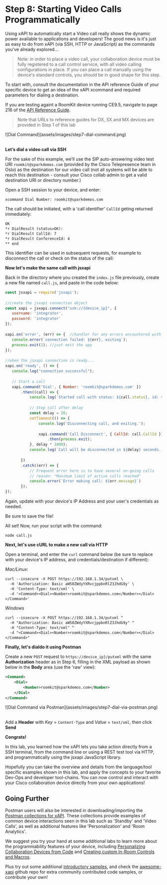 # Step 8: Starting Video Calls Programmatically

Using xAPI to automatically start a Video call really shows the dynamic power available to applications and developers! The good news is it's just as easy to do from xAPI (via SSH, HTTP or JavaScript) as the commands you've already explored...

>Note: in order to place a video call, your collaboration device must be fully registered to a call control service, with all video calling configurations in place.  If you can place a call manually using the device's standard controls, you should be in good shape for this step.

To start with, consult the documentation in the API reference Guide of your specific device to get an idea of the xAPI xcommand and required parameters for dialing a destination.

If you are testing againt a RoomKit device running CE9.5, navigate to page 216 of the [API Reference Guide](https://www.cisco.com/c/dam/en/us/td/docs/telepresence/endpoint/ce95/collaboration-endpoint-software-api-reference-guide-ce95.pdf).

> Note that URLs to reference guides for DX, SX and MX devices are provided in Step 1 of this lab

<div align="left">![Dial Command](assets/images/step7-dial-command.png)</div><br/>

**Let’s dial a video call via SSH**

For the sake of this example, we’ll use the SIP auto-answering video test URI `roomkit@sparkdemos.com` (provided by the Cisco Telepresence team in Oslo) as the destination for our video call (not all systems will be able to reach this destination - consult your Cisco collab admin to get a valid destination URI or directory number.)

Open a SSH session to your device, and enter:
```shell
xcommand Dial Number: roomkit@sparkdemos.com
```

The call should be initiated, with a 'call identifier' `CallId` geting returned immediately:

```shell
OK
*r DialResult (status=OK):
*r DialResult CallId: 7
*r DialResult ConferenceId: 4
** end
```

This identifier can be used in subsequent requests, for example to disconnect the call or check on the status of the call:

**Now let's make the same call with jsxapi**

Back in the directory where you created the `index.js` file previously, create a new file named `call.js`, and paste in the code below:

```javascript
const jsxapi = require('jsxapi');

//create the jsxapi connection object
const xapi = jsxapi.connect("ssh://{device_ip}", {
   username: 'integrator',
   password: 'integrator'
});

xapi.on('error', (err) => {  //handler for any errors encountered with jsxapi
   console.error(`connection failed: ${err}, exiting`);
   process.exit(1); //just exit the app
});

//when the jsxapi connection is ready...
xapi.on('ready', () => {
   console.log("connection successful");

   // Start a call
   xapi.command('Dial', { Number: 'roomkit@sparkdemos.com' })
       .then((call) => {
           console.log(`Started call with status: ${call.status}, id: ${call.CallId}`);

           // Stop call after delay
           const delay = 20;
           setTimeout(() => {
               console.log('Disconnecting call, and exiting.');

               xapi.command('Call Disconnect', { CallId: call.CallId })
                   .then(process.exit);
           }, delay * 1000);
           console.log(`Call will be disconnected in ${delay} seconds...`);

       })
       .catch((err) => {
           // Frequent error here is to have several on-going calls
           // reason: "Maximum limit of active calls reached"
           console.error(`Error making call: ${err.message}`)
       });
});
```

Again, update with your device's IP Address and your user's credentials as needed.

Be sure to save the file!

All set! Now, run your script with the command:
```shell
node call.js
```

**Next, let's use cURL to make a new call via HTTP**

Open a terminal, and enter the `curl` command below (be sure to replace with your device's IP address, and credentials/destination if different):

 _Mac/Linux_:

```shell
curl --insecure -X POST https://192.168.1.34/putxml \
  -H 'Authorization: Basic aW50ZWdyYXRvcjppbnRlZ3JhdG9y' \
  -H 'Content-Type: text/xml' \
  -d '<Command><Dial><Number>roomkit@sparkdemos.com</Number></Dial></Command>'
```

_Windows_

```shell
curl --insecure -X POST https://192.168.1.34/putxml ^
  -H "Authorization: Basic aW50ZWdyYXRvcjppbnRlZ3JhdG9y" ^
  -H "Content-Type: text/xml" ^
  -d "<Command><Dial><Number>roomkit@sparkdemos.com</Number></Dial></Command>"
```

**Finally, let's dialdo it using Postman**

Create a new `POST` request to `https://device_ip}/putxml` with the same **Authorization** header as in Step 6, filling in the XML payload as shown below in the **Body** area (use the 'raw' view):

```xml
<Command>
    <Dial>
        <Number>roomkit@sparkdemos.com</Number>
    </Dial>
</Command>
```

<div align="left">![Dial Command via Postman](assets/images/step7-dial-via-postman.png)</div><br/>

Add a **Header** with _Key_ = `Content-Type` and _Value_ = `text/xml`, then click **Send**

**Congrats!**

In this lab, you learned how the xAPI lets you take action directly from a SSH terminal, from the command line or using a REST test tool via HTTP, and programmatically using the jsxapi JavaScript library.

Hopefully you can take the overview and details from the language/tool specific examples shown in this lab, and apply the concepts to your favorite Dev-Ops and developer tool-chains.  You can now control and interact with your Cisco collaboration device directly from your own applications!

## Going Further

Postman users will also be interested in downloading/importing the [Postman collections for xAPI](https://github.com/CiscoDevNet/postman-xapi). These collections provide examples of common device interactions seen in this lab such as 'Standby' and 'Video Calls', as well as additional features like 'Personalization' and 'Room Analytics'.

We suggest you try your hand at some additional labs to learn more about the programmability features of your device, including [Personalizing Collaboration Devices from Code](https://learninglabs.cisco.com/lab/collab-xapi-branding/step/1) and [Creating custom In-Room Controls and Macros](https://learninglabs.cisco.com/lab/collab-xapi-controls/step/1).

Plus try out some additional [introductory samples](https://github.com/ObjectIsAdvantag/xapi-samples), and check the [awesome-xapi](https://github.com/CiscoDevNet/awesome-xapi) github repo for extra community contributed code samples, or contribute your own!

